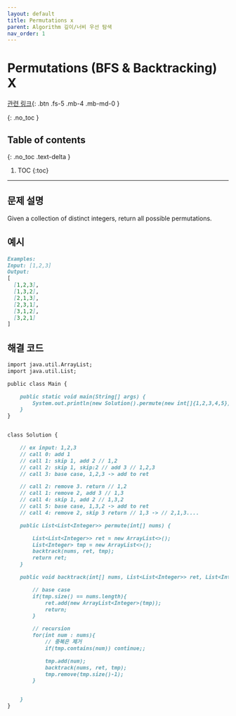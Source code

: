 ```yaml
---
layout: default
title: Permutations x
parent: Algorithm 깊이/너비 우선 탐색
nav_order: 1
---
```


# Permutations (BFS & Backtracking) X

[관련 링크](https://www.youtube.com/watch?v=36du-PpTazc){: .btn .fs-5 .mb-4 .mb-md-0 }  


{: .no_toc }

## Table of contents
{: .no_toc .text-delta }

1. TOC
{:toc}

---

## 문제 설명

Given a collection of distinct integers, return all possible permutations.  

## 예시
```markdown
Examples:
Input: [1,2,3]
Output:
[
  [1,2,3],
  [1,3,2],
  [2,1,3],
  [2,3,1],
  [3,1,2],
  [3,2,1]
]
```

## 해결 코드
```markdown
import java.util.ArrayList;
import java.util.List;

public class Main {

    public static void main(String[] args) {
        System.out.println(new Solution().permute(new int[]{1,2,3,4,5}));
    }
}


class Solution {

    // ex input: 1,2,3
    // call 0: add 1
    // call 1: skip 1, add 2 // 1,2
    // call 2: skip 1, skip:2 // add 3 // 1,2,3
    // call 3: base case, 1,2,3 -> add to ret

    // call 2: remove 3. return // 1,2
    // call 1: remove 2, add 3 // 1,3
    // call 4: skip 1, add 2 // 1,3,2
    // call 5: base case, 1,3,2 -> add to ret
    // call 4: remove 2, skip 3 return // 1,3 -> // 2,1,3....

    public List<List<Integer>> permute(int[] nums) {

        List<List<Integer>> ret = new ArrayList<>();
        List<Integer> tmp = new ArrayList<>();
        backtrack(nums, ret, tmp);
        return ret;
    }

    public void backtrack(int[] nums, List<List<Integer>> ret, List<Integer> tmp) {

        // base case
        if(tmp.size() == nums.length){
            ret.add(new ArrayList<Integer>(tmp));
            return;
        }

        // recursion
        for(int num : nums){
            // 중복은 제거
            if(tmp.contains(num)) continue;;

            tmp.add(num);
            backtrack(nums, ret, tmp);
            tmp.remove(tmp.size()-1);
        }


    }
}
```